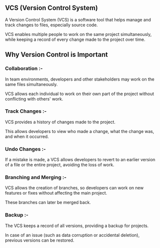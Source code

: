 ## VCS (Version Control System)


A Version Control System (VCS) is a software tool that helps manage and track changes to files, especially source code. 

VCS enables multiple people to work on the same project simultaneously, while keeping a record of every change made to the project over time. 



## Why Version Control is Important


### Collaboration :- 

In team environments, developers and other stakeholders may work on the same files simultaneously.

VCS allows each individual to work on their own part of the project without conflicting with others' work.


### Track Changes :- 

VCS provides a history of changes made to the project. 

This allows developers to view who made a change, what the change was, and when it occurred.

### Undo Changes :- 

If a mistake is made, a VCS allows developers to revert to an earlier version of a file or the entire project, avoiding the loss of work.

### Branching and Merging :- 

VCS allows the creation of branches, so developers can work on new features or fixes without affecting the main project. 

These branches can later be merged back.

### Backup :- 

The VCS keeps a record of all versions, providing a backup for projects. 

In case of an issue (such as data corruption or accidental deletion), previous versions can be restored.
